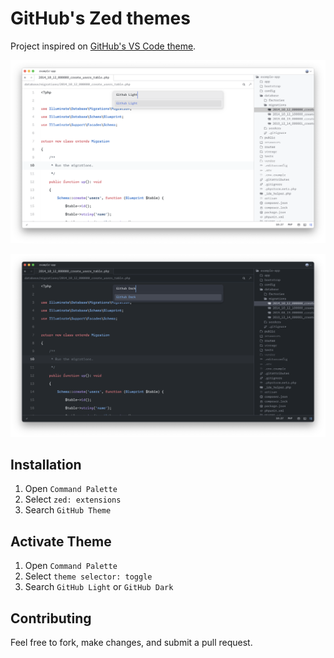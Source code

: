 # GitHub's Zed themes

Project inspired on [GitHub's VS Code theme](https://github.com/primer/github-vscode-theme).

![Light Theme](./art/light.png)

![Dark Theme](./art/dark.png)

## Installation

1. Open `Command Palette`
2. Select `zed: extensions`
3. Search `GitHub Theme`

## Activate Theme

1. Open `Command Palette`
2. Select `theme selector: toggle`
3. Search `GitHub Light` or `GitHub Dark`

## Contributing

Feel free to fork, make changes, and submit a pull request.
